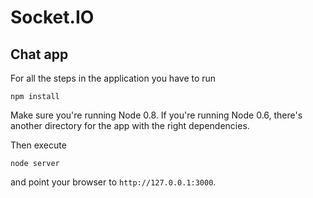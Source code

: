 
# Socket.IO

## Chat app

For all the steps in the application you have to run

    npm install

Make sure you're running Node 0.8. If you're running Node 0.6, there's
another directory for the app with the right dependencies.

Then execute

    node server

and point your browser to `http://127.0.0.1:3000`.
